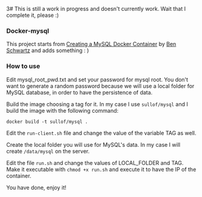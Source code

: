 3# This is still a work in progress and doesn't currently work. Wait that I complete it, please :) 


### Docker-mysql

This project starts from [Creating a MySQL Docker Container](http://txt.fliglio.com/2013/11/creating-a-mysql-docker-container/) 
by [Ben Schwartz](https://twitter.com/benhschwartz) and adds something : )

### How to use

Edit mysql_root_pwd.txt and set your password for mysql root. You don't want to generate a random password because we will 
use a local folder for MySQL database, in order to have the persistence of data.

Build the image choosing a tag for it. In my case I use ```sullof/mysql``` and I build the image with the following command:

```
docker build -t sullof/mysql .
```

Edit the ```run-client.sh``` file and change the value of the variable TAG as well.

Create the local folder you will use for MySQL's data. 
In my case I will create ```/data/mysql``` on the server.

Edit the file ```run.sh``` and change the values of LOCAL_FOLDER and TAG. Make it executable with ```chmod +x run.sh``` and execute it to have the IP of the container.

You have done, enjoy it!